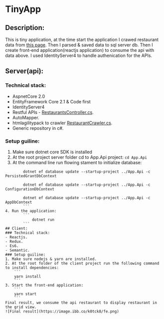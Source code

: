 # TinyApp
## Description:
This is tiny application, at the time start the application I crawed restaurant data from [this page](https://www.tripadvisor.com/Restaurants-g293951-Malaysia.html). Then I parsed & saved data to sql server db. Then I create front-end application(reactjs application) to consume the api with data above. I used IdentityServer4 to handle authenication for the APIs.

## Server(api):
### Technical stack:
- AspnetCore 2.0
- EntityFramework Core 2.1 & Code first
- IdentityServer4
- Restful APIs - [RestaurantsController.cs](https://github.com/newbiecse/TinyApp/blob/master/Server/App.Api/Controllers/RestaurantsController.cs).
- AutoMapper.
- htmlagilitypack to crawler [RestaurantCrawler.cs](https://github.com/newbiecse/TinyApp/blob/master/Server/App.Core/Services/RestaurantCrawler.cs).
- Generic repository in c#.
### Setup guiline:
1. Make sure dotnet core SDK is installed
2. At the root project server folder cd to App.Api project:
        ```
        cd App.Api
        ```
3. At the command line run flowing stament to initialize database:
```
        dotnet ef database update --startup-project ../App.Api -c PersistedGrantDbContext

        dotnet ef database update --startup-project ../App.Api -c ConfigurationDbContext
        
        dotnet ef database update --startup-project ../App.Api -c AppDbContext
        ```
4. Run the application:
        ```
            dotnet run
        ```
## Client:
### Technical stack:
- Reactjs.
- Redux.
- Es6.
- Semantic.
### Setup guiline:
1. Make sure nodejs & yarn are installed.
2. At the root folder of the client project run the following command to install dependencies:
    ```
    yarn install
    ```
3. Start the front-end application:
    ```
    yarn start
    ```
Final result, we consume the api restaurant to display restaurant in the grid view.
![Final result](https://image.ibb.co/k0tck8/fe.png)
